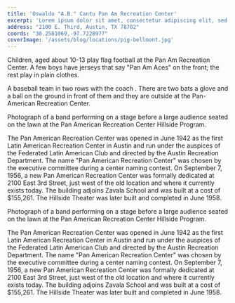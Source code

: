 ```yaml
---
title: 'Oswaldo "A.B." Cantu Pan Am Recreation Center'
excerpt: 'Lorem ipsum dolor sit amet, consectetur adipiscing elit, sed do eiusmod tempor incididunt ut labore et dolore magna aliqua.'
address: "2100 E. Third, Austin, TX 78702"
coords: "30.2581069,-97.7228977"
coverImage: '/assets/blog/locations/pig-bellmont.jpg'
---
```


Children, aged about 10-13 play flag football at the Pan Am Recreation Center. A few boys have jerseys that say "Pan Am Aces" on the front; the rest play in plain clothes.

A baseball team in two rows with the coach . There are two bats a glove and a ball on the ground in front of them and they are outside at the Pan-American Recreation Center.

Photograph of a band performing on a stage before a large audience seated on the lawn at the Pan American Recreation Center Hillside Program.

The Pan American Recreation Center was opened in June 1942 as the first Latin American Recreation Center in Austin and run under the auspices of the Federated Latin American Club and directed by the Austin Recreation Department. The name "Pan American Recreation Center" was chosen by the executive committee during a center naming contest. On September 7, 1956, a new Pan American Recreation Center was formally dedicated at 2100 East 3rd Street, just west of the old location and where it currently exists today. The building adjoins Zavala School and was built at a cost of $155,261. The Hillside Theater was later built and completed in June 1958.

Photograph of a band performing on a stage before a large audience seated on the lawn at the Pan American Recreation Center Hillside Program.

The Pan American Recreation Center was opened in June 1942 as the first Latin American Recreation Center in Austin and run under the auspices of the Federated Latin American Club and directed by the Austin Recreation Department. The name "Pan American Recreation Center" was chosen by the executive committee during a center naming contest. On September 7, 1956, a new Pan American Recreation Center was formally dedicated at 2100 East 3rd Street, just west of the old location and where it currently exists today. The building adjoins Zavala School and was built at a cost of $155,261. The Hillside Theater was later built and completed in June 1958.
